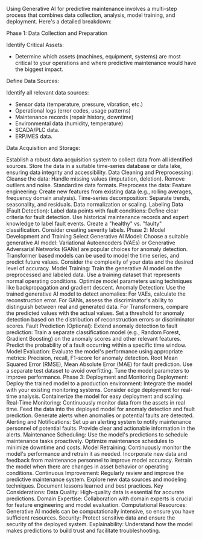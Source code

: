 Using Generative AI for predictive maintenance involves a multi-step process that combines data collection, analysis, model training, and deployment. Here's a detailed breakdown:

Phase 1: Data Collection and Preparation

Identify Critical Assets:

  + Determine which assets (machines, equipment, systems) are most critical to your operations and where predictive maintenance would have the biggest impact.

Define Data Sources:

Identify all relevant data sources:

  + Sensor data (temperature, pressure, vibration, etc.)
  + Operational logs (error codes, usage patterns)
  + Maintenance records (repair history, downtime)
  + Environmental data (humidity, temperature)
  + SCADA/PLC data.
  + ERP/MES data.

Data Acquisition and Storage:

Establish a robust data acquisition system to collect data from all identified sources.
Store the data in a suitable time-series database or data lake, ensuring data integrity and accessibility.
Data Cleaning and Preprocessing:
Cleanse the data:
Handle missing values (imputation, deletion).
Remove outliers and noise.
Standardize data formats.
Preprocess the data:
Feature engineering: Create new features from existing data (e.g., rolling averages, frequency domain analysis).
Time-series decomposition: Separate trends, seasonality, and residuals.
Data normalization or scaling.
Labeling Data (Fault Detection):
Label data points with fault conditions:
Define clear criteria for fault detection.
Use historical maintenance records and expert knowledge to label fault events.
Create a "healthy" vs. "faulty" classification.
Consider creating severity labels.
Phase 2: Model Development and Training
Select Generative AI Model:
Choose a suitable generative AI model:
Variational Autoencoders (VAEs) or Generative Adversarial Networks (GANs) are popular choices for anomaly detection.
Transformer based models can be used to model the time series, and predict future values.
Consider the complexity of your data and the desired level of accuracy.
Model Training:
Train the generative AI model on the preprocessed and labeled data.
Use a training dataset that represents normal operating conditions.
Optimize model parameters using techniques like backpropagation and gradient descent.
Anomaly Detection:
Use the trained generative AI model to detect anomalies:
For VAEs, calculate the reconstruction error.
For GANs, assess the discriminator's ability to distinguish between real and generated data.
For Transformers, compare the predicted values with the actual values.
Set a threshold for anomaly detection based on the distribution of reconstruction errors or discriminator scores.
Fault Prediction (Optional):
Extend anomaly detection to fault prediction:
Train a separate classification model (e.g., Random Forest, Gradient Boosting) on the anomaly scores and other relevant features.
Predict the probability of a fault occurring within a specific time window.
Model Evaluation:
Evaluate the model's performance using appropriate metrics:
Precision, recall, F1-score for anomaly detection.
Root Mean Squared Error (RMSE), Mean Absolute Error (MAE) for fault prediction.
Use a separate test dataset to avoid overfitting.
Tune the model parameters to improve performance.
Phase 3: Deployment and Monitoring
Deployment:
Deploy the trained model to a production environment:
Integrate the model with your existing monitoring systems.
Consider edge deployment for real-time analysis.
Containerize the model for easy deployment and scaling.
Real-Time Monitoring:
Continuously monitor data from the assets in real time.
Feed the data into the deployed model for anomaly detection and fault prediction.
Generate alerts when anomalies or potential faults are detected.
Alerting and Notifications:
Set up an alerting system to notify maintenance personnel of potential faults.
Provide clear and actionable information in the alerts.
Maintenance Scheduling:
Use the model's predictions to schedule maintenance tasks proactively.
Optimize maintenance schedules to minimize downtime and costs.
Model Retraining:
Continuously monitor the model's performance and retrain it as needed.
Incorporate new data and feedback from maintenance personnel to improve model accuracy.
Retrain the model when there are changes in asset behavior or operating conditions.
Continuous Improvement:
Regularly review and improve the predictive maintenance system.
Explore new data sources and modeling techniques.
Document lessons learned and best practices.
Key Considerations:
Data Quality: High-quality data is essential for accurate predictions.
Domain Expertise: Collaboration with domain experts is crucial for feature engineering and model evaluation.
Computational Resources: Generative AI models can be computationally intensive, so ensure you have sufficient resources.
Security: Protect sensitive data and ensure the security of the deployed system.
Explainability: Understand how the model makes predictions to build trust and facilitate troubleshooting.
